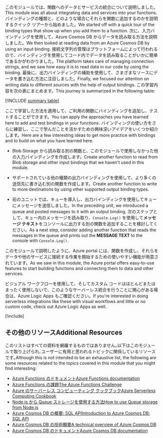 <span data-ttu-id="05527-101">このモジュールでは、関数へのデータとサービスの統合について説明しました。</span><span class="sxs-lookup"><span data-stu-id="05527-101">This module was all about integrating data and services into your functions.</span></span> <span data-ttu-id="05527-102">バインディングの種類と、どのような場合にそれらを関数に追加するのかを説明するクイック ツアーから始めました。</span><span class="sxs-lookup"><span data-stu-id="05527-102">We started off with a quick tour of the binding types that show up when you add them to a function.</span></span> <span data-ttu-id="05527-103">次に、入力バインディングを使用して、Azure Cosmos DB からデータを読み取る方法を説明しました。</span><span class="sxs-lookup"><span data-stu-id="05527-103">We then looked at reading data from an Azure Cosmos DB by using an input binding.</span></span> <span data-ttu-id="05527-104">接続文字列の管理はプラットフォームによって行われるので、バインディングを使用してコード内でデータを読み取ることがいかに簡単であるかがわかりました。</span><span class="sxs-lookup"><span data-stu-id="05527-104">The platform takes care of managing connection strings, and we saw how easy it is to read data in our code by using the binding.</span></span> <span data-ttu-id="05527-105">最後に、出力バインディングの補助を使用して、さまざまなソースにデータを書き込む方法に注目しました。</span><span class="sxs-lookup"><span data-stu-id="05527-105">Finally, we focused our attention on writing data to different sources with the help of output bindings.</span></span> <span data-ttu-id="05527-106">この学習内容を次の表にまとめます。</span><span class="sxs-lookup"><span data-stu-id="05527-106">This journey is summarized in the following table:</span></span>

[!INCLUDE [summary table](./summary-table.md)]

<span data-ttu-id="05527-107">ここで学習した方法を適用して、ご利用の関数にバインディングを追加し、テストすることができます。</span><span class="sxs-lookup"><span data-stu-id="05527-107">You can apply the approaches you have learned here to add and test bindings in your functions.</span></span> <span data-ttu-id="05527-108">バインディングの使い方をさらに練習し、ここで学んだことを活かすための興味深いアイデアをいくつか紹介します。</span><span class="sxs-lookup"><span data-stu-id="05527-108">Here are a few interesting ideas to get more practice with bindings and to build on what you have learned here.</span></span>

* <span data-ttu-id="05527-109">Blob Storage から読み取る別の関数と、このモジュールで使用しなかった他の入力バインディングを作成します。</span><span class="sxs-lookup"><span data-stu-id="05527-109">Create another function to read from Blob storage and other input bindings that we haven't used in this module.</span></span>

* <span data-ttu-id="05527-110">サポートされている他の種類の出力バインディングを使用して、より多くの送信先に書き込む別の関数を作成します。</span><span class="sxs-lookup"><span data-stu-id="05527-110">Create another function to write to more destinations by using other supported output binding types.</span></span>

* <span data-ttu-id="05527-111">前のユニットでは、キューを導入し、出力バインディングを使用してキューにメッセージを送信しました。</span><span class="sxs-lookup"><span data-stu-id="05527-111">In the preceding unit, we introduced a queue and posted messages to it with an output binding.</span></span> <span data-ttu-id="05527-112">次のステップとして、キュー内のメッセージを読み取り、`Console.Log()` を使用して**メッセージ テキスト**をコンソールに出力する別の関数を追加することを検討してください。</span><span class="sxs-lookup"><span data-stu-id="05527-112">As a next step, consider adding another function that reads the messages in the queue and prints out the **MESSAGE TEXT** to the console with `Console.Log()`.</span></span>

<span data-ttu-id="05527-113">このモジュールで説明したように、Azure portal には、関数を作成し、それらをデータや他のサービスに接続する作業を開始するための使いやすい機能が用意されています。</span><span class="sxs-lookup"><span data-stu-id="05527-113">As we saw in this module, the Azure portal offers easy-to-use features to start building functions and connecting them to data and other services.</span></span>

<span data-ttu-id="05527-114">ビジュアル ワークフローを使用して、そしてカスタム コードはほとんどまたはまったく使用しないで、このようなサーバーレス統合を行うことに関心がある場合は、Azure Logic Apps もご確認ください。</span><span class="sxs-lookup"><span data-stu-id="05527-114">If you're interested in doing serverless integrations like these with visual workflows and little or no custom code, check out Azure Logic Apps as well.</span></span>

[!include[](../../../includes/azure-sandbox-cleanup.md)]

## <a name="additional-resources"></a><span data-ttu-id="05527-115">その他のリソース</span><span class="sxs-lookup"><span data-stu-id="05527-115">Additional Resources</span></span>

<span data-ttu-id="05527-116">このリストはすべての資料を網羅するものではありません｡以下はこのモジュールで取り上げられ､ユーザーに有用と思われるトピックに関係しているリソースです｡</span><span class="sxs-lookup"><span data-stu-id="05527-116">Although this is not intended to be an exhaustive list, the following are some resources related to the topics covered in this module that you might find interesting:</span></span>

* [<span data-ttu-id="05527-117">Azure Functions のドキュメント</span><span class="sxs-lookup"><span data-stu-id="05527-117">Azure Functions documentation</span></span>](https://docs.microsoft.com/azure/azure-functions/)
* [<span data-ttu-id="05527-118">Azure Functions の課題</span><span class="sxs-lookup"><span data-stu-id="05527-118">The Azure Functions Challenge</span></span>](https://aka.ms/afc)
* [<span data-ttu-id="05527-119">Azure のサーバーレス コンピューティング クックブック</span><span class="sxs-lookup"><span data-stu-id="05527-119">Azure Serverless Computing Cookbook</span></span>](https://azure.microsoft.com/resources/azure-serverless-computing-cookbook/)
* [<span data-ttu-id="05527-120">Node.js から Queue ストレージを使用する方法</span><span class="sxs-lookup"><span data-stu-id="05527-120">How to use Queue storage from Node.js</span></span>](https://docs.microsoft.com/azure/storage/queues/storage-nodejs-how-to-use-queues)
* [<span data-ttu-id="05527-121">Azure Cosmos DB の概要: SQL API</span><span class="sxs-lookup"><span data-stu-id="05527-121">Introduction to Azure Cosmos DB: SQL API</span></span>](https://docs.microsoft.com/azure/cosmos-db/sql-api-introduction)
* [<span data-ttu-id="05527-122">Azure Cosmos DB の技術概要</span><span class="sxs-lookup"><span data-stu-id="05527-122">A technical overview of Azure Cosmos DB</span></span>](https://azure.microsoft.com/blog/a-technical-overview-of-azure-cosmos-db/)
* [<span data-ttu-id="05527-123">Azure Cosmos DB のドキュメント</span><span class="sxs-lookup"><span data-stu-id="05527-123">Azure Cosmos DB documentation</span></span>](https://docs.microsoft.com/azure/cosmos-db/)
